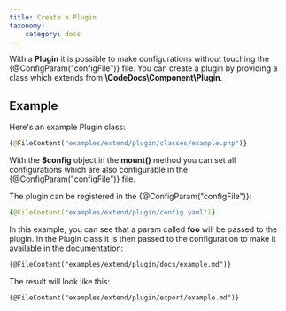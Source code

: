 ```yaml
---
title: Create a Plugin
taxonomy:
    category: docs
---
```


With a **Plugin** it is possible to make configurations without touching the {@ConfigParam("configFile")} file.
You can create a plugin by providing a class which extends from **\CodeDocs\Component\Plugin**.


## Example

Here's an example Plugin class:

```php
{@FileContent("examples/extend/plugin/classes/example.php")}
```

With the **$config** object in the **mount()** method you can set all configurations which are
also configurable in the {@ConfigParam("configFile")} file.

The plugin can be registered in the {@ConfigParam("configFile")}:

```yaml
{@FileContent("examples/extend/plugin/config.yaml")}
```

In this example, you can see that a param called **foo** will be passed to the plugin.
In the Plugin class it is then passed to the configuration to make it available in the
documentation:

```md
{@FileContent("examples/extend/plugin/docs/example.md")}
```

The result will look like this:

```md
{@FileContent("examples/extend/plugin/export/example.md")}
```

